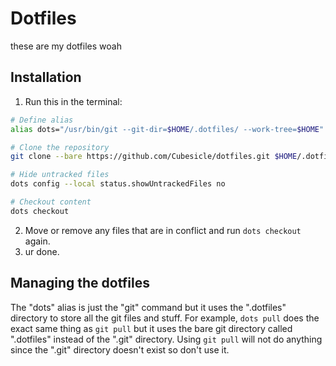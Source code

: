 # Dotfiles

these are my dotfiles woah

## Installation

1. Run this in the terminal:
```bash
# Define alias
alias dots="/usr/bin/git --git-dir=$HOME/.dotfiles/ --work-tree=$HOME"

# Clone the repository
git clone --bare https://github.com/Cubesicle/dotfiles.git $HOME/.dotfiles

# Hide untracked files
dots config --local status.showUntrackedFiles no

# Checkout content
dots checkout
```
2. Move or remove any files that are in conflict and run `dots checkout` again.
3. ur done.

## Managing the dotfiles

The "dots" alias is just the "git" command but it uses the ".dotfiles" directory to store all the git files and stuff.
For example, `dots pull` does the exact same thing as `git pull` but it uses the bare git directory called ".dotfiles" instead of the ".git" directory.
Using `git pull` will not do anything since the ".git" directory doesn't exist so don't use it.
